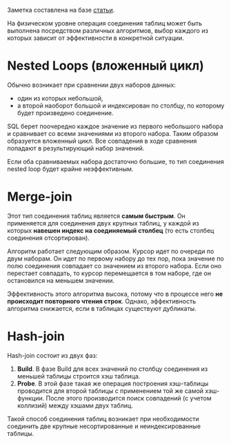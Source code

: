 Заметка составлена на базе [статьи](https://info-comp.ru/types-of-table-joins-in-sql-server).

На физическом уровне операция соединения таблиц может быть выполнена посредством различных алгоритмов, выбор каждого из которых зависит от эффективности в конкретной ситуации.
# Nested Loops (вложенный цикл)
Обычно возникает при сравнении двух наборов данных:
- один из которых небольшой,
- а второй наоборот большой и индексирован по столбцу, по которому будет произведено соединение.

SQL берет поочередно каждое значение из первого небольшого набора и сравнивает со всеми значениями из второго набора. Таким образом образуется вложенный цикл. Все совпадения в ходе сравнения попадают в результирующий набор значений. 

Если оба сравниваемых набора достаточно большие, то тип соединения nested loop будет крайне неэффективным.

# Merge-join
Этот тип соединения таблиц является **самым быстрым**. Он применяется для соединения двух крупных таблиц, у каждой из которых **навешен индекс на соединяемый столбец** (то есть столбец соединения отсортирован).

Алгоритм работает следующим образом. Курсор идет по очереди по двум наборам. Он идет по первому набору до тех пор, пока значение по полю соединения совпадает со значением из второго набора. Если оно перестает совпадать, то курсор перемещается в том наборе, где он остановился на меньшем значении.

Эффективность этого алгоритма высока, потому что в процессе него **не происходит повторного чтения строк**. Однако, эффективность алгоритма снижается, если в таблицах существуют дубликаты.

# Hash-join
Hash-join состоит из двух фаз:
1. **Build**. В фазе Build для всех значений по столбцу соединения из меньшей таблицы строится хэш таблица.
2. **Probe**. В этой фазе такая же операция построения хэш-таблицы проводится для второй таблицы с применением той же самой хэш-функции. После этого производится поиск совпадений (с учетом коллизий) между хэшами двух таблиц.

Такой способ соединения таблиц возникает при необходимости соединить две крупные несортированные и неиндексированные таблицы.



